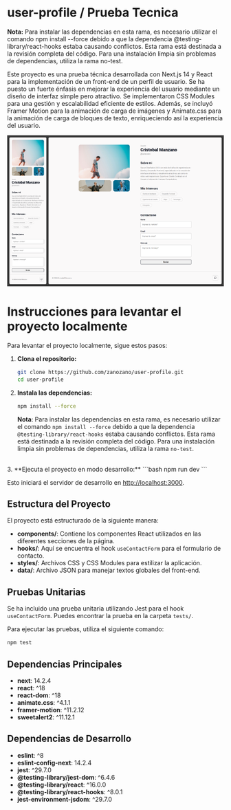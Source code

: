 # user-profile / Prueba Tecnica

**Nota:** Para instalar las dependencias en esta rama, es necesario utilizar el comando npm install --force debido a que la dependencia @testing-library/react-hooks estaba causando conflictos. Esta rama está destinada a la revisión completa del código. Para una instalación limpia sin problemas de dependencias, utiliza la rama no-test.



Este proyecto es una prueba técnica desarrollada con Next.js 14 y React para la implementación de un front-end de un perfil de usuario. Se ha puesto un fuerte énfasis en mejorar la experiencia del usuario mediante un diseño de interfaz simple pero atractivo. Se implementaron CSS Modules para una gestión y escalabilidad eficiente de estilos. Además, se incluyó Framer Motion para la animación de carga de imágenes y Animate.css para la animación de carga de bloques de texto, enriqueciendo así la experiencia del usuario.

![Logo del proyecto](./public/example.png)

# Instrucciones para levantar el proyecto localmente

Para levantar el proyecto localmente, sigue estos pasos:

1. **Clona el repositorio:**
   ```bash
   git clone https://github.com/zanozano/user-profile.git
   cd user-profile
   ```

2. **Instala las dependencias:** 
   ```bash
   npm install --force
   ```

   **Nota**: Para instalar las dependencias en esta rama, es necesario utilizar el comando `npm install --force` debido a que la dependencia `@testing-library/react-hooks` estaba causando conflictos. Esta rama está destinada a la revisión completa del código. Para una instalación limpia sin problemas de dependencias, utiliza la rama `no-test`.
<br>
3. **Ejecuta el proyecto en modo desarrollo:**
   ```bash
   npm run dev
   ```

   Esto iniciará el servidor de desarrollo en [http://localhost:3000](http://localhost:3000).

## Estructura del Proyecto

El proyecto está estructurado de la siguiente manera:

- **components/**: Contiene los componentes React utilizados en las diferentes secciones de la página.
- **hooks/**: Aquí se encuentra el hook `useContactForm` para el formulario de contacto.
- **styles/**: Archivos CSS y CSS Modules para estilizar la aplicación.
- **data/**: Archivo JSON para manejar textos globales del front-end.

## Pruebas Unitarias

Se ha incluido una prueba unitaria utilizando Jest para el hook `useContactForm`. Puedes encontrar la prueba en la carpeta `tests/`.

Para ejecutar las pruebas, utiliza el siguiente comando:
```bash
npm test
```

## Dependencias Principales

- **next**: 14.2.4
- **react**: ^18
- **react-dom**: ^18
- **animate.css**: ^4.1.1
- **framer-motion**: ^11.2.12
- **sweetalert2**: ^11.12.1

## Dependencias de Desarrollo

- **eslint**: ^8
- **eslint-config-next**: 14.2.4
- **jest**: ^29.7.0
- **@testing-library/jest-dom**: ^6.4.6
- **@testing-library/react**: ^16.0.0
- **@testing-library/react-hooks**: ^8.0.1
- **jest-environment-jsdom**: ^29.7.0
